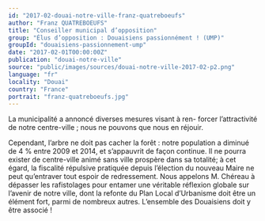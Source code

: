```yaml
---
id: "2017-02-douai-notre-ville-franz-quatreboeufs"
author: "Franz QUATREBOEUFS"
title: "Conseiller municipal d’opposition"
group: "Élus d’opposition : Douaisiens passionnément ! (UMP)"
groupId: "douaisiens-passionnement-ump"
date: "2017-02-01T00:00:00Z"
publication: "douai-notre-ville"
source: "public/images/sources/douai-notre-ville-2017-02-p2.png"
language: "fr"
locality: "Douai"
country: "France"
portrait: "franz-quatreboeufs.jpg"
---
```


La municipalité a annoncé diverses mesures visant à ren-
forcer l’attractivité de notre centre-ville ; nous ne pouvons que nous en réjouir.

Cependant, l’arbre ne doit pas cacher la forêt : notre population a diminué de 4 % entre 2009 et 2014, et s’appauvrit de façon continue. Il ne pourra exister de centre-ville animé sans ville prospère dans sa totalité; à cet égard, la fiscalité répulsive pratiquée depuis l’élection du nouveau Maire ne peut qu’entraver tout espoir de redressement. Nous appelons M. Chéreau à dépasser les rafistolages pour entamer une véritable réflexion globale sur l’avenir de notre ville, dont la refonte du Plan Local d’Urbanisme doit être un élément fort, parmi de nombreux autres. L’ensemble des Douaisiens doit y être associé !
